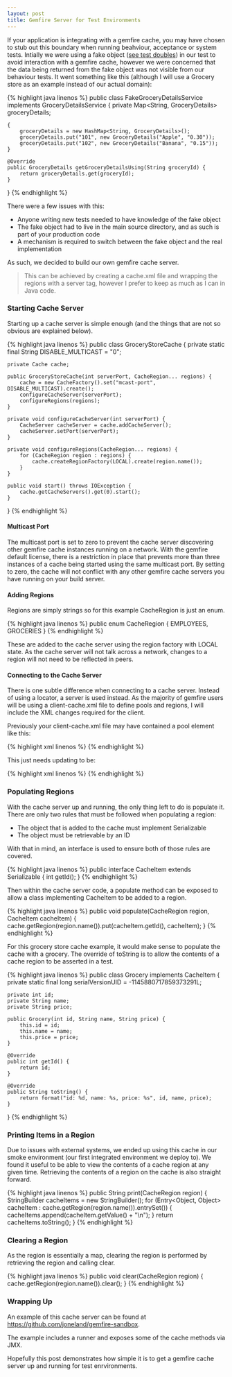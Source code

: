 ```yaml
---
layout: post
title: Gemfire Server for Test Environments
---
```


If your application is integrating with a gemfire cache, you may have chosen to stub out this boundary when running beahviour, acceptance or system tests. Intially we were using a fake object (<a href="http://www.martinfowler.com/bliki/TestDouble.html" target="_blank">see test doubles</a>) in our test to avoid interaction with a gemfire cache, however we were concerned that the data being returned from the fake object was not visible from our behaviour tests. It went something like this (although I will use a Grocery store as an example instead of our actual domain):

{% highlight java linenos %}
public class FakeGroceryDetailsService implements GroceryDetailsService {
	private Map<String, GroceryDetails> groceryDetails;

	{
		groceryDetails = new HashMap<String, GroceryDetails>();
		groceryDetails.put("101", new GroceryDetails("Apple", "0.30"));
		groceryDetails.put("102", new GroceryDetails("Banana", "0.15"));
	}

	@Override
	public GroceryDetails getGroceryDetailsUsing(String groceryId) {
		return groceryDetails.get(groceryId);
	}
}
{% endhighlight %}

There were a few issues with this:

- Anyone writing new tests needed to have knowledge of the fake object
- The fake object had to live in the main source directory, and as such is part of your production code
- A mechanism is required to switch between the fake object and the real implementation

As such, we decided to build our own gemfire cache server.

> This can be achieved by creating a cache.xml file and wrapping the regions with a server tag, however I prefer to keep as much as I can in Java code.

### Starting Cache Server

Starting up a cache server is simple enough (and the things that are not so obvious are explained below).

{% highlight java linenos %}
public class GroceryStoreCache {
	private static final String DISABLE_MULTICAST = "0";

	private Cache cache;

	public GroceryStoreCache(int serverPort, CacheRegion... regions) {
		cache = new CacheFactory().set("mcast-port", DISABLE_MULTICAST).create();
		configureCacheServer(serverPort);
		configureRegions(regions);
	}

	private void configureCacheServer(int serverPort) {
		CacheServer cacheServer = cache.addCacheServer();
		cacheServer.setPort(serverPort);
	}

	private void configureRegions(CacheRegion... regions) {
		for (CacheRegion region : regions) {
			cache.createRegionFactory(LOCAL).create(region.name());
		}
	}

	public void start() throws IOException {
		cache.getCacheServers().get(0).start();
	}

}
{% endhighlight %}

#### Multicast Port
The multicast port is set to zero to prevent the cache server discovering other gemfire cache instances running on a network. With the gemfire default license, there is a restriction in place that prevents more than three instances of a cache being started using the same multicast port. By setting to zero, the cache will not conflict with any other gemfire cache servers you have running on your build server.

#### Adding Regions
Regions are simply strings so for this example CacheRegion is just an enum.

{% highlight java linenos %}
public enum CacheRegion {
	EMPLOYEES,
	GROCERIES
}
{% endhighlight %}

These are added to the cache server using the region factory with LOCAL state. As the cache server will not talk across a network, changes to a region will not need to be reflected in peers.

#### Connecting to the Cache Server
There is one subtle difference when connecting to a cache server. Instead of using a locator, a server is used instead. As the majority of gemfire users will be using a client-cache.xml file to define pools and regions, I will include the XML changes required for the client.

Previously your client-cache.xml file may have contained a pool element like this:

{% highlight xml linenos %}
<pool name="client">
	<locator host="localhost" port="10000" />
</pool>
{% endhighlight %}

This just needs updating to be:

{% highlight xml linenos %}
<pool name="client">
	<server host="localhost" port="10000" />
</pool>
{% endhighlight %}

### Populating Regions
With the cache server up and running, the only thing left to do is populate it. There are only two rules that must be followed when populating a region:

- The object that is added to the cache must implement Serializable
- The object must be retrievable by an ID

With that in mind, an interface is used to ensure both of those rules are covered.

{% highlight java linenos %}
public interface CacheItem extends Serializable {
	int getId();
}
{% endhighlight %}

Then within the cache server code, a populate method can be exposed to allow a class implementing CacheItem to be added to a region.

{% highlight java linenos %}
public void populate(CacheRegion region, CacheItem cacheItem) {
	cache.getRegion(region.name()).put(cacheItem.getId(), cacheItem);
}
{% endhighlight %}

For this grocery store cache example, it would make sense to populate the cache with a grocery. The override of toString is to allow the contents of a cache region to be asserted in a test.

{% highlight java linenos %}
public class Grocery implements CacheItem {
	private static final long serialVersionUID = -1145880717859373291L;

	private int id;
	private String name;
	private String price;

	public Grocery(int id, String name, String price) {
		this.id = id;
		this.name = name;
		this.price = price;
	}

	@Override
	public int getId() {
		return id;
	}

	@Override
	public String toString() {
		return format("id: %d, name: %s, price: %s", id, name, price);
	}
}
{% endhighlight %}

### Printing Items in a Region
Due to issues with external systems, we ended up using this cache in our smoke environment (our first integrated environment we deploy to). We found it useful to be able to view the contents of a cache region at any given time. Retrieving the contents of a region on the cache is also straight forward.

{% highlight java linenos %}
public String print(CacheRegion region) {
	StringBuilder cacheItems = new StringBuilder();
	for (Entry<Object, Object> cacheItem : cache.getRegion(region.name()).entrySet()) {
		cacheItems.append(cacheItem.getValue() + "\n");
	}
	return cacheItems.toString();
}
{% endhighlight %}

### Clearing a Region
As the region is essentially a map, clearing the region is performed by retrieving the region and calling clear.

{% highlight java linenos %}
public void clear(CacheRegion region) {
	cache.getRegion(region.name()).clear();
}
{% endhighlight %}

### Wrapping Up
An example of this cache server can be found at <a href="https://github.com/joneland/gemfire-sandbox" target="_blank">https://github.com/joneland/gemfire-sandbox</a>.

The example includes a runner and exposes some of the cache methods via JMX.

Hopefully this post demonstrates how simple it is to get a gemfire cache server up and running for test enrvironments.